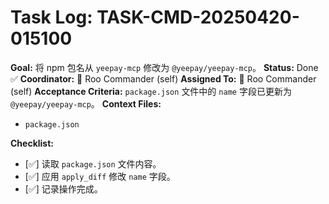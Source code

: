 # Task Log: TASK-CMD-20250420-015100

**Goal:** 将 npm 包名从 `yeepay-mcp` 修改为 `@yeepay/yeepay-mcp`。
**Status:** Done ✅
**Coordinator:** 👑 Roo Commander (self)
**Assigned To:** 👑 Roo Commander (self)
**Acceptance Criteria:** `package.json` 文件中的 `name` 字段已更新为 `@yeepay/yeepay-mcp`。
**Context Files:**
- `package.json`

**Checklist:**
- [✅] 读取 `package.json` 文件内容。
- [✅] 应用 `apply_diff` 修改 `name` 字段。
- [✅] 记录操作完成。